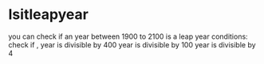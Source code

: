 # Isitleapyear
you can check if an year between 1900 to 2100 is a leap year
conditions:
  check if ,
  year is divisible by 400
  year is divisible by 100
  year is divisible by 4
